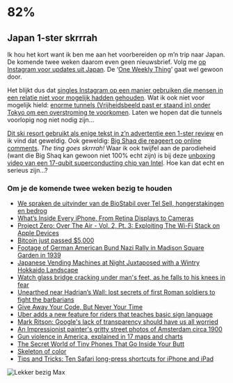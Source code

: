 # 82%

## Japan 1-ster skrrrah

Ik hou het kort want ik ben me aan het voorbereiden op m’n trip naar Japan. De komende twee weken daarom even geen nieuwsbrief. Volg me [op Instagram voor updates uit Japan](https://Instagram.com/reinierladan). De ‘[One Weekly Thing](http://patreon.com/reinier)’ gaat wel gewoon door.

Het blijkt dus dat [singles Instagram op een manier gebruiken die mensen in een relatie niet voor mogelijk hadden gehouden](https://www.vice.com/amp/en_uk/article/nev8kx/how-instagram-stories-has-changed-dating-forever). Wat ik ook niet voor mogelijk hield: [enorme tunnels (Vrijheidsbeeld past er staand in) onder Tokyo om een overstroming te voorkomen](https://www.nytimes.com/2017/10/06/climate/tokyo-floods.html?ribbon-ad-idx=4&rref=climate). Laten we hopen dat die tunnels voorlopig nog niet nodig zijn…

[Dit ski resort gebruikt als enige tekst in z’n advertentie een 1-ster review](https://medium.com/words-for-life/a-ski-resort-used-a-1-star-review-in-its-brilliant-ads-so-now-im-inspired-945ba7f31fe9) en ik vind dat geweldig. Ook geweldig: [Big Shaq die reageert op online comments](https://twitter.com/TheRaceDraft/status/916793403173519360). _The ting goes skrrrah!_ Waar ik ook twijfel aan de parodieheid (want die Big Shaq kan gewoon niet 100% echt zijn) is bij deze [unboxing video van een 17-qubit superconducting chip van Intel](https://youtube.com/watch?v=qEvrPYmvBIY). Hoe kan dat echt en serieus zijn…?

### Om je de komende twee weken bezig te houden

- [We spraken de uitvinder van de BioStabil over Tel Sell, hongerstakingen en bedrog](https://motherboard.vice.com/nl/article/qvjqwp/we-spraken-bruno-santanera-over-de-biostabil-tell-sell-en-strijden-tot-de-dood)
- [What’s Inside Every iPhone, From Retina Displays to Cameras](https://www.bloomberg.com/features/apple-iphone-guts/)
- [Project Zero: Over The Air - Vol. 2, Pt. 3: Exploiting The Wi-Fi Stack on Apple Devices](https://googleprojectzero.blogspot.nl/2017/10/over-air-vol-2-pt-3-exploiting-wi-fi.html)
- [Bitcoin just passed $5,000](https://techcrunch.com/2017/10/12/bitcoin-just-passed-5000/)
- [Footage of German American Bund Nazi Rally in Madison Square Garden in 1939](https://www.theatlantic.com/video/index/542499/marshall-curry-nazi-rally-madison-square-garden-1939/)
- [Japanese Vending Machines at Night Juxtaposed with a Wintry Hokkaido Landscape](http://www.spoon-tamago.com/2017/10/04/japanese-vending-machines-at-night-juxtaposed-with-a-wintry-hokkaido-landscape/)
- [Watch glass bridge cracking under man's feet, as he falls to his knees in fear](http://mashable.com/2017/10/09/taihang-bridge-crack-walkway/#oQXEl1MikOq2)
- [Unearthed near Hadrian’s Wall: lost secrets of first Roman soldiers to fight the barbarians](https://www.theguardian.com/uk-news/2017/sep/09/hadrians-wall-lost-secrets-roman-vindolanda-unearthed)
- [Give Away Your Code, But Never Your Time](http://wgross.net/essays/give-away-your-code-but-never-your-time)
- [Uber adds a new feature for riders that teaches basic sign language](https://techcrunch.com/2017/09/28/uber-adds-a-new-feature-for-riders-that-teaches-basic-sign-language/amp/)
- [Mark Ritson: Google's lack of transparency should have us all worried](https://www.marketingweek.com/2017/09/13/googles-lack-of-transparency-worried/)
- [An Impressionist painter's gritty street photos of Amsterdam circa 1900](http://mashable.com/2017/09/30/streets-of-amsterdam/#w3Jgj4BkNOqX)
- [Gun violence in America, explained in 17 maps and charts](https://www.vox.com/platform/amp/policy-and-politics/2017/10/2/16399418/us-gun-violence-statistics-maps-charts)
- [The Secret World of Tiny Phones That Go Inside Your Butt](https://www.vice.com/en_us/article/zngpz4/prison-phones-that-go-up-your-bum)
- [Skeleton of color](http://www.kekness.nl/post/166083390335/skeleton-of-color-het-werk-van-butch-locsin-aka)
- [Tips and Tricks: Ten Safari long-press shortcuts for iPhone and iPad](https://9to5mac.com/2017/10/04/tips-and-tricks-ten-safari-long-press-shortcuts-for-iphone-and-ipad/amp/)

![Lekker bezig Max](https://media.giphy.com/media/3ohjV8HHBTg9SvvnxK/giphy.gif)




